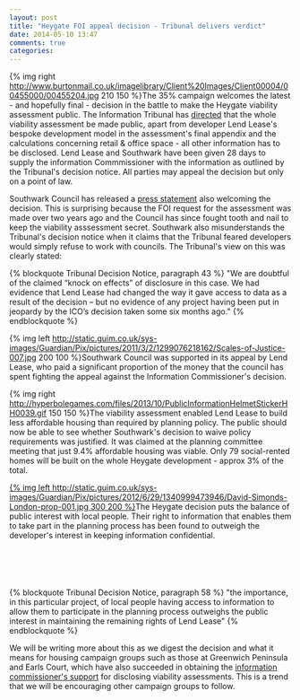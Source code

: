 ```yaml
---
layout: post
title: "Heygate FOI appeal decision - Tribunal delivers verdict"
date: 2014-05-10 13:47
comments: true
categories: 
---
```

{% img right http://www.burtonmail.co.uk/imagelibrary/Client%20Images/Client00004/00455000/00455204.jpg 210 150 %}The 35% campaign welcomes the latest - and hopefully final - decision in the battle to make the Heygate viability assessment public. The Information Tribunal has [directed](http://www.informationtribunal.gov.uk/DBFiles/Decision/i1279/London%20Borough%20of%20Southwark%20EA.2013.0162%20%2809.05.14%29.pdf) that the whole viability assessment be made public, apart from developer Lend Lease's bespoke development model in the assessment's final appendix and the calculations concerning retail & office space - all other information has to be disclosed. Lend Lease and Southwark have been given 28 days to supply the information Commmissioner with the information as outlined by the Tribunal's decision notice. All parties may appeal the decision but only on a point of law.

Southwark Council has released a [press statement](http://www.southwark.gov.uk/news/article/1672/decision_on_heygate_viability_assessment_tribunal) also welcoming the decision. This is surprising because the FOI request for the assessment was made over two years ago and the Council has since fought tooth and nail to keep the viability asssessment secret. Southwark also misunderstands the Tribunal's decision notice when it claims that the Tribunal feared developers would simply refuse to work with councils. The Tribunal's view on this was clearly stated:

{% blockquote Tribunal Decision Notice, paragraph 43 %}
"We are doubtful of the claimed “knock on effects” of disclosure in this case. We had evidence that Lend Lease had changed the way it gave access to data as a result of the decision – but no evidence of any project having been put in jeopardy by the ICO’s decision taken some six months ago."
{% endblockquote %}

{% img left http://static.guim.co.uk/sys-images/Guardian/Pix/pictures/2011/3/2/1299076218162/Scales-of-Justice-007.jpg  200 100 %}Southwark Council was supported in its appeal by Lend Lease, who paid a significant proportion of the money that the council has spent fighting the appeal against the Information Commissioner's decision.

{% img right http://hyperbolegames.com/files/2013/10/PublicInformationHelmetStickerHH0039.gif 150 150 %}The viability assessment enabled Lend Lease to build less affordable housing than required by planning policy. The public should now be able to see whether Southwark's decision to waive policy requirements was justified. It was claimed at the planning committee meeting that just 9.4% affordable housing was viable. Only 79 social-rented homes will be built on the whole Heygate development - approx 3% of the total.

[{% img left http://static.guim.co.uk/sys-images/Guardian/Pix/pictures/2012/6/29/1340999473946/David-Simonds-London-prop-001.jpg 300 200 %}](http://static.guim.co.uk/sys-images/Guardian/Pix/pictures/2012/6/29/1340999473946/David-Simonds-London-prop-001.jpg)The Heygate decision puts the balance of public interest with local people. Their right to information that enables them to take part in the planning process has been found to outweigh the developer's interest in keeping information confidential.
</br>
</br>
</br>
</br>
</br>
</br>
{% blockquote Tribunal Decision Notice, paragraph 58 %}
"the importance, in this particular project, of local people having access to information to allow them to participate in the planning process outweighs the public interest in maintaining the remaining rights of Lend Lease"
{% endblockquote %}
 
We will be writing more about this as we digest the decision and what it means for housing campaign groups such as those at Greenwich Peninsula and Earls Court, which have also succeeded in obtaining the [information commissioner's support](http://ico.org.uk/~/media/documents/decisionnotices/2013/fer_0491596.ashx) for disclosing viability assessments. This is a trend that we will be encouraging other campaign groups to follow.



